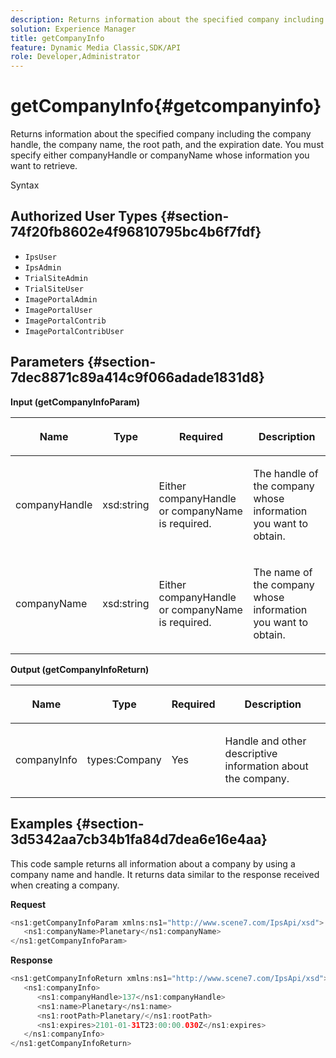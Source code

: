```yaml
---
description: Returns information about the specified company including the company handle, the company name, the root path, and the expiration date. You must specify either companyHandle or companyName whose information you want to retrieve.
solution: Experience Manager
title: getCompanyInfo
feature: Dynamic Media Classic,SDK/API
role: Developer,Administrator
---
```


# getCompanyInfo{#getcompanyinfo}

Returns information about the specified company including the company handle, the company name, the root path, and the expiration date. You must specify either companyHandle or companyName whose information you want to retrieve.

 Syntax 

## Authorized User Types {#section-74f20fb8602e4f96810795bc4b6f7fdf}

* `IpsUser` 
* `IpsAdmin` 
* `TrialSiteAdmin` 
* `TrialSiteUser` 
* `ImagePortalAdmin` 
* `ImagePortalUser` 
* `ImagePortalContrib` 
* `ImagePortalContribUser`

## Parameters {#section-7dec8871c89a414c9f066adade1831d8}

**Input (getCompanyInfoParam)**

<table id="table_DD2688C9DA9F49C9ABCA24944829B3E5"> 
 <thead> 
  <tr> 
   <th colname="col1" class="entry"> <p>Name </p> </th> 
   <th colname="col2" class="entry"> <p>Type </p> </th> 
   <th colname="col3" class="entry"> <p>Required </p> </th> 
   <th colname="col4" class="entry"> <p>Description </p> </th> 
  </tr> 
 </thead>
 <tbody> 
  <tr> 
   <td colname="col1"> <p><span class="codeph"> <span class="varname"> companyHandle</span> </span> </p> </td> 
   <td colname="col2"> <p><span class="codeph"> xsd:string</span> </p> </td> 
   <td colname="col3"> <p>Either <span class="codeph"> <span class="varname"> companyHandle</span> </span> or <span class="codeph"> <span class="varname"> companyName</span> </span> is required. </p> </td> 
   <td colname="col4"> <p>The handle of the company whose information you want to obtain. </p> </td> 
  </tr> 
  <tr> 
   <td colname="col1"> <p><span class="codeph"> <span class="varname"> companyName</span> </span> </p> </td> 
   <td colname="col2"> <p><span class="codeph"> xsd:string</span> </p> </td> 
   <td colname="col3"> <p>Either <span class="codeph"> <span class="varname"> companyHandle</span> </span> or <span class="codeph"> <span class="varname"> companyName</span> </span> is required. </p> </td> 
   <td colname="col4"> <p>The name of the company whose information you want to obtain. </p> </td> 
  </tr> 
 </tbody> 
</table>

**Output (getCompanyInfoReturn)**

<table id="table_634D4E274BA7494C9C917FD244286F0D"> 
 <thead> 
  <tr> 
   <th colname="col1" class="entry"> <p>Name </p> </th> 
   <th colname="col2" class="entry"> <p>Type </p> </th> 
   <th colname="col3" class="entry"> <p>Required </p> </th> 
   <th colname="col4" class="entry"> <p>Description </p> </th> 
  </tr> 
 </thead>
 <tbody> 
  <tr> 
   <td colname="col1"> <p><span class="codeph"> <span class="varname"> companyInfo</span> </span> </p> </td> 
   <td colname="col2"> <p><span class="codeph"> types:Company</span> </p> </td> 
   <td colname="col3"> <p>Yes </p> </td> 
   <td colname="col4"> <p>Handle and other descriptive information about the company. </p> </td> 
  </tr> 
 </tbody> 
</table>

## Examples {#section-3d5342aa7cb34b1fa84d7dea6e16e4aa}

This code sample returns all information about a company by using a company name and handle. It returns data similar to the response received when creating a company.

**Request**

```java
<ns1:getCompanyInfoParam xmlns:ns1="http://www.scene7.com/IpsApi/xsd">
   <ns1:companyName>Planetary</ns1:companyName>
</ns1:getCompanyInfoParam>
```

**Response**

```java
<ns1:getCompanyInfoReturn xmlns:ns1="http://www.scene7.com/IpsApi/xsd">
   <ns1:companyInfo>
      <ns1:companyHandle>137</ns1:companyHandle>
      <ns1:name>Planetary</ns1:name>
      <ns1:rootPath>Planetary/</ns1:rootPath>
      <ns1:expires>2101-01-31T23:00:00.030Z</ns1:expires>
   </ns1:companyInfo>
</ns1:getCompanyInfoReturn>
```

